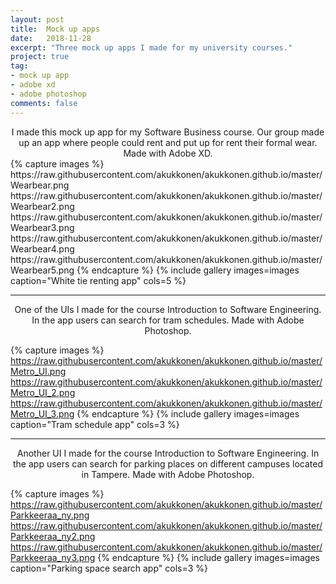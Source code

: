 ```yaml
---
layout: post
title:  Mock up apps
date:   2018-11-28
excerpt: "Three mock up apps I made for my university courses."
project: true
tag:
- mock up app
- adobe xd
- adobe photoshop
comments: false
---
```


<center> I made this mock up app for my Software Business course. Our group made up an app where people could rent and put up for rent their formal wear. Made with Adobe XD. </center>
{% capture images %}
  https://raw.githubusercontent.com/akukkonen/akukkonen.github.io/master/Wearbear.png
  https://raw.githubusercontent.com/akukkonen/akukkonen.github.io/master/Wearbear2.png
  https://raw.githubusercontent.com/akukkonen/akukkonen.github.io/master/Wearbear3.png
  https://raw.githubusercontent.com/akukkonen/akukkonen.github.io/master/Wearbear4.png
  https://raw.githubusercontent.com/akukkonen/akukkonen.github.io/master/Wearbear5.png
{% endcapture %}
{% include gallery images=images caption="White tie renting app" cols=5 %}

---

<center>One of the UIs I made for the course Introduction to Software Engineering. In the app users can search for tram schedules. Made with Adobe Photoshop.</center>

{% capture images %}
	https://raw.githubusercontent.com/akukkonen/akukkonen.github.io/master/Metro_UI.png
	https://raw.githubusercontent.com/akukkonen/akukkonen.github.io/master/Metro_UI_2.png
	https://raw.githubusercontent.com/akukkonen/akukkonen.github.io/master/Metro_UI_3.png
{% endcapture %}
{% include gallery images=images caption="Tram schedule app" cols=3 %}   

---

<center>Another UI I made for the course Introduction to Software Engineering. In the app users can search for parking places on different campuses located in Tampere. Made with Adobe Photoshop.</center>

{% capture images %}
	https://raw.githubusercontent.com/akukkonen/akukkonen.github.io/master/Parkkeeraa_ny.png
	https://raw.githubusercontent.com/akukkonen/akukkonen.github.io/master/Parkkeeraa_ny2.png
	https://raw.githubusercontent.com/akukkonen/akukkonen.github.io/master/Parkkeeraa_ny3.png
{% endcapture %}
{% include gallery images=images caption="Parking space search app" cols=3 %}   

